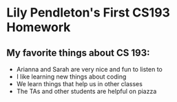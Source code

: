 # Lily Pendleton's First CS193 Homework

## My favorite things about CS 193:

- Arianna and Sarah are very nice and fun to listen to
- I like learning new things about coding
- We learn things that help us in other classes
- The TAs and other students are helpful on piazza
